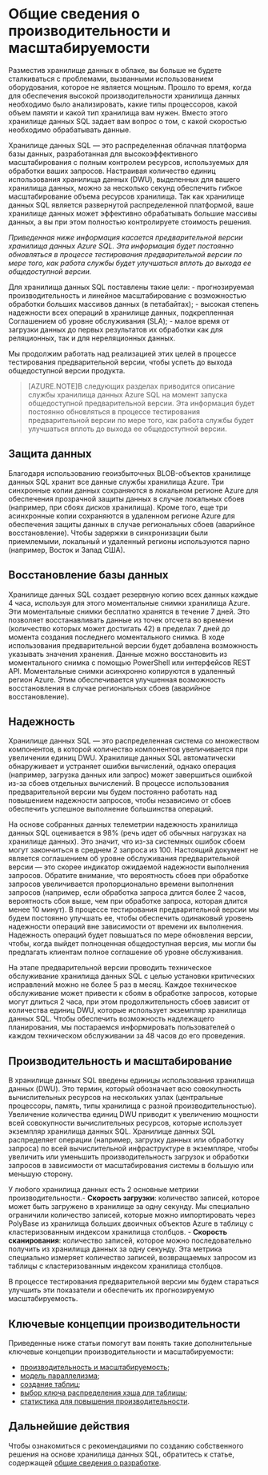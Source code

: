 <properties
   pageTitle="Общие сведения о производительности и масштабируемости | Microsoft Azure"
   description="Общие сведения о производительности и масштабируемости хранилища данных SQL."
   services="sql-data-warehouse"
   documentationCenter="NA"
   authors="TwoUnder"
   manager="barbkess"
   editor=""/>

<tags
   ms.service="sql-data-warehouse"
   ms.devlang="NA"
   ms.topic="article"
   ms.tgt_pltfrm="NA"
   ms.workload="data-services"
   ms.date="09/22/2015"
   ms.author="barbkess;JRJ@BigBangData.co.uk;mausher;nicw"/>

# Общие сведения о производительности и масштабируемости
Разместив хранилище данных в облаке, вы больше не будете сталкиваться с проблемами, вызванными использованием оборудования, которое не является мощным. Прошло то время, когда для обеспечения высокой производительности хранилища данных необходимо было анализировать, какие типы процессоров, какой объем памяти и какой тип хранилища вам нужен. Вместо этого хранилище данных SQL задает вам вопрос о том, с какой скоростью необходимо обрабатывать данные.

Хранилище данных SQL — это распределенная облачная платформа базы данных, разработанная для высокоэффективного масштабирования с полным контролем ресурсов, используемых для обработки ваших запросов. Настраивая количество единиц использования хранилища данных (DWU), выделенных для вашего хранилища данных, можно за несколько секунд обеспечить гибкое масштабирование объема ресурсов хранилища. Так как хранилище данных SQL является развернутой распределенной платформой, ваше хранилище данных может эффективно обрабатывать большие массивы данных, а вы при этом полностью контролируете стоимость решения.

*Приведенная ниже информация касается предварительной версии хранилища данных Azure SQL. Эта информация будет постоянно обновляться в процессе тестирования предварительной версии по мере того, как работа службы будет улучшаться вплоть до выхода ее общедоступной версии.*

Для хранилища данных SQL поставлены такие цели: - прогнозируемая производительность и линейное масштабирование с возможностью обработки больших массивов данных (в петабайтах); - высокая степень надежности всех операций в хранилище данных, подкрепленная Соглашением об уровне обслуживания (SLA); - малое время от загрузки данных до первых результатов их обработки как для реляционных, так и для нереляционных данных.

Мы продолжим работать над реализацией этих целей в процессе тестирования предварительной версии, чтобы успеть до выхода общедоступной версии продукта.

>[AZURE.NOTE]В следующих разделах приводится описание службы хранилища данных Azure SQL на момент запуска общедоступной предварительной версии. Эта информация будет постоянно обновляться в процессе тестирования предварительной версии по мере того, как работа службы будет улучшаться вплоть до выхода ее общедоступной версии.

## Защита данных
Благодаря использованию геоизбыточных BLOB-объектов хранилище данных SQL хранит все данные службы хранилища Azure. Три синхронные копии данных сохраняются в локальном регионе Azure для обеспечения прозрачной защиты данных в случае локальных сбоев (например, при сбоях дисков хранилища). Кроме того, еще три асинхронные копии сохраняются в удаленном регионе Azure для обеспечения защиты данных в случае региональных сбоев (аварийное восстановление). Чтобы задержки в синхронизации были приемлемыми, локальный и удаленный регионы используются парно (например, Восток и Запад США).

## Восстановление базы данных
Хранилище данных SQL создает резервную копию всех данных каждые 4 часа, используя для этого моментальные снимки хранилища Azure. Эти моментальные снимки бесплатно хранятся в течение 7 дней. Это позволяет восстанавливать данные из точек отсчета во времени (количество которых может достигать 42) в пределах 7 дней до момента создания последнего моментального снимка. В ходе использования предварительной версии будет добавлена возможность указывать значения хранения. Данные можно восстановить из моментального снимка с помощью PowerShell или интерфейсов REST API. Моментальные снимки асинхронно копируются в удаленный регион Azure. Этим обеспечивается улучшенная возможность восстановления в случае региональных сбоев (аварийное восстановление).

## Надежность
Хранилище данных SQL — это распределенная система со множеством компонентов, в которой количество компонентов увеличивается при увеличении единиц DWU. Хранилище данных SQL автоматически обнаруживает и устраняет ошибки вычислений, однако операция (например, загрузка данных или запрос) может завершиться ошибкой из-за сбоев отдельных вычислений. В процессе использования предварительной версии мы будем постоянно работать над повышением надежности запросов, чтобы независимо от сбоев обеспечить успешное выполнение большинства операций.

На основе собранных данных телеметрии надежность хранилища данных SQL оценивается в 98% (речь идет об обычных нагрузках на хранилище данных). Это значит, что из-за системных ошибок сбоем могут закончиться в среднем 2 запроса из 100. Настоящий документ не является соглашением об уровне обслуживания предварительной версии — это скорее индикатор ожидаемой надежности выполнения запросов. Обратите внимание, что вероятность сбоев при обработке запросов увеличивается пропорционально времени выполнения запросов (например, если обработка запроса длится более 2 часов, вероятность сбоя выше, чем при обработке запроса, которая длится менее 10 минут). В процессе тестирования предварительной версии мы будем постоянно улучшать ее, чтобы обеспечить одинаковый уровень надежности операций вне зависимости от времени их выполнения. Надежность операций будет повышаться по мере обновления версии, чтобы, когда выйдет полноценная общедоступная версия, мы могли бы предлагать клиентам полное соглашение об уровне обслуживания.

На этапе предварительной версии проводить техническое обслуживание хранилища данных SQL с целью установки критических исправлений можно не более 5 раз в месяц. Каждое техническое обслуживание может привести к сбоям в обработке запросов, которые могут длиться 2 часа, при этом продолжительность сбоев зависит от количества единиц DWU, которые использует экземпляр хранилища данных SQL. Чтобы обеспечить возможность надлежащего планирования, мы постараемся информировать пользователей о каждом техническом обслуживании за 48 часов до его проведения.

## Производительность и масштабирование
В хранилище данных SQL введены единицы использования хранилища данных (DWU). Это термин, который обозначает всю совокупность вычислительных ресурсов на нескольких узлах (центральные процессоры, память, типы хранилища с разной производительностью). Увеличение количества единиц DWU приводит к увеличению мощности всей совокупности вычислительных ресурсов, которые использует экземпляр хранилища данных SQL. Хранилище данных SQL распределяет операции (например, загрузку данных или обработку запроса) по всей вычислительной инфраструктуре в экземпляре, чтобы увеличить или уменьшить производительность загрузок и обработки запросов в зависимости от масштабирования системы в большую или меньшую сторону.

У любого хранилища данных есть 2 основные метрики производительности.- **Скорость загрузки**: количество записей, которое может быть загружено в хранилище за одну секунду. Мы специально ограничили количество записей, которые можно импортировать через PolyBase из хранилища больших двоичных объектов Azure в таблицу с кластеризованным индексом хранилища столбцов. - **Скорость сканирования**: количество записей, которое можно последовательно получить из хранилища данных за одну секунду. Эта метрика специально измеряет количество записей, возвращаемых запросом из таблицы с кластеризованным индексом хранилища столбцов.

В процессе тестирования предварительной версии мы будем стараться улучшить эти показатели и обеспечить их прогнозируемую масштабируемость.

## Ключевые концепции производительности

Приведенные ниже статьи помогут вам понять такие дополнительные ключевые концепции производительности и масштабируемости:

- [производительность и масштабируемость][];
- [модель параллелизма][];
- [создание таблиц][];
- [выбор ключа распределения хэша для таблицы][];
- [статистика для повышения производительности][].

## Дальнейшие действия
Чтобы ознакомиться с рекомендациями по созданию собственного решения на основе хранилища данных SQL, обратитесь к статье, содержащей [общие сведения о разработке][].

<!--Image references-->

<!--Article references-->

[производительность и масштабируемость]: sql-data-warehouse-performance-scale.md
[модель параллелизма]: sql-data-warehouse-develop-concurrency.md
[создание таблиц]: sql-data-warehouse-develop-table-design.md
[выбор ключа распределения хэша для таблицы]: sql-data-warehouse-develop-hash-distribution-key
[статистика для повышения производительности]: sql-data-warehouse-develop-statistics.md
[общие сведения о разработке]: sql-data-warehouse-overview-develop.md

<!--MSDN references-->

<!--Other web references-->

<!---HONumber=Oct15_HO1-->